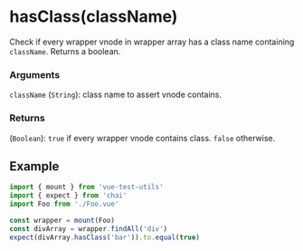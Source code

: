 # hasClass(className)

Check if every wrapper vnode in wrapper array has a class name containing `className`. Returns a boolean.

### Arguments

`className` (`String`): class name to assert vnode contains.

### Returns

(`Boolean`): `true` if every wrapper vnode contains class. `false` otherwise.

## Example

```js
import { mount } from 'vue-test-utils'
import { expect } from 'chai'
import Foo from './Foo.vue'

const wrapper = mount(Foo)
const divArray = wrapper.findAll('div')
expect(divArray.hasClass('bar')).to.equal(true)
```
